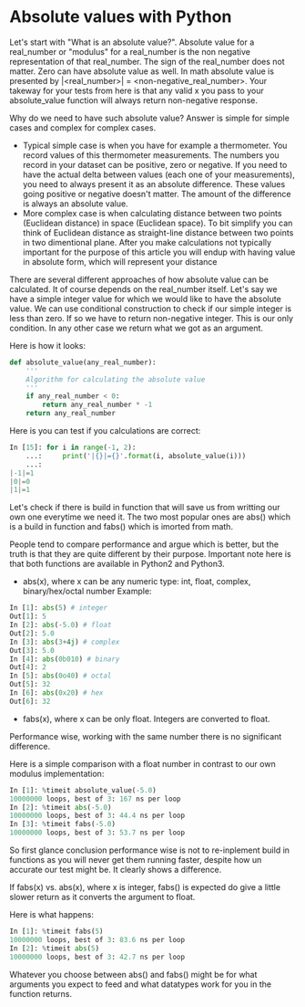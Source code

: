 # Absolute values with Python

Let's start with "What is an absolute value?". Absolute value for a real_number or "modulus" for a real_number is the non negative representation of that real_number. The sign of the real_number does not matter. Zero can have absolute value as well. In math absolute value is presented by |<real_number>| = <non-negative_real_number>. Your takeway for your tests from here is that any valid x you pass to your absolute_value function will always return non-negative response.

Why do we need to have such absolute value? Answer is simple for simple cases and complex for complex cases. 
+ Typical simple case is when you have for example a thermometer. You record values of this thermometer measurements. The numbers you record in your dataset can be positive, zero or negative. If you need to have the actual delta between values (each one of your measurements), you need to always present it as an absolute difference. These values going positive or negative doesn't matter. The amount of the difference is always an absolute value.
+ More complex case is when calculating distance between two points (Euclidean distance) in space (Euclidean space). To bit simplify you can think of Euclidean distance as straight-line distance between two points in two dimentional plane. After you make calculations not typically important for the purpose of this article you will endup with having value in absolute form, which will represent your distance
 

There are several different approaches of how absolute value can be calculated. It of course depends on the real_number itself.
Let's say we have a simple integer value for which we would like to have the absolute value. We can use conditional construction to check if our simple integer is less than zero. If so we have to return non-negative integer. This is our only condition. In any other case we return what we got as an argument.

Here is how it looks:
```python
def absolute_value(any_real_number):
    '''
    Algorithm for calculating the absolute value
    '''
    if any_real_number < 0:
        return any_real_number * -1
    return any_real_number
```

Here is you can test if you calculations are correct:
```python
In [15]: for i in range(-1, 2):
    ...:     print('|{}|={}'.format(i, absolute_value(i)))
    ...:     
|-1|=1
|0|=0
|1|=1

```

Let's check if there is build in function that will save us from writting our own one everytime we need it.
The two most popular ones are abs() which is a build in function and fabs() which is imorted from math.

People tend to compare performance and argue which is better, but the truth is that they are quite different by their purpose. Important note here is that both functions are available in Python2 and Python3.
+ abs(x), where x can be any numeric type: int, float, complex, binary/hex/octal number
Example:
```python
In [1]: abs(5) # integer
Out[1]: 5
In [2]: abs(-5.0) # float
Out[2]: 5.0
In [3]: abs(3+4j) # complex
Out[3]: 5.0
In [4]: abs(0b010) # binary
Out[4]: 2
In [5]: abs(0o40) # octal
Out[5]: 32
In [6]: abs(0x20) # hex
Out[6]: 32
```
+ fabs(x), where x can be only float. Integers are converted to float.

Performance wise, working with the same number there is no significant difference. 

Here is a simple comparison with a float number in contrast to our own modulus implementation:
```python
In [1]: %timeit absolute_value(-5.0)
10000000 loops, best of 3: 167 ns per loop
In [2]: %timeit abs(-5.0)
10000000 loops, best of 3: 44.4 ns per loop
In [3]: %timeit fabs(-5.0)
10000000 loops, best of 3: 53.7 ns per loop
```

So first glance conclusion performance wise is not to re-inplement build in functions as you will never get them running faster, despite how un accurate our test might be. It clearly shows a difference.

If fabs(x) vs. abs(x), where x is integer, fabs() is expected do give a little slower return as it converts the argument to float.

Here is what happens:
```python
In [1]: %timeit fabs(5)
10000000 loops, best of 3: 83.6 ns per loop
In [2]: %timeit abs(5)
10000000 loops, best of 3: 42.7 ns per loop
```

Whatever you choose between abs() and fabs() might be for what arguments you expect to feed and what datatypes work for you in the function returns.


